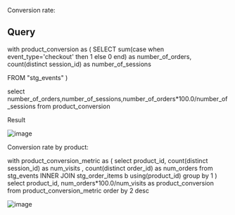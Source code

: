Conversion rate:

Query
-----
with product_conversion as 
(
SELECT 
sum(case when event_type='checkout' then 1 else 0 end) as number_of_orders,
count(distinct session_id) as number_of_sessions

 FROM "stg_events" )

select number_of_orders,number_of_sessions,number_of_orders*100.0/number_of_sessions from product_conversion

Result


![image](https://user-images.githubusercontent.com/2854207/144750069-5e3126bd-da73-4245-8652-405585cc62c0.png)






Conversion rate by product:


with product_conversion_metric as (
select product_id,
count(distinct session_id) as num_visits ,
count(distinct order_id) as num_orders
from stg_events 
INNER JOIN stg_order_items b using(product_id)
group by 1
)
select product_id, num_orders*100.0/num_visits as product_conversion from product_conversion_metric
order by 2 desc 


![image](https://user-images.githubusercontent.com/2854207/144750131-f9dc874f-1d6c-4d43-9bd2-8b90135890e9.png)
